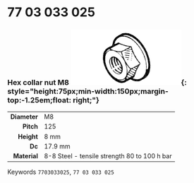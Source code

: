 # 77 03 033 025

### Hex collar nut M8 ![](../assets/images/parts/hex_collar_nut.png){: style="height:75px;min-width:150px;margin-top:-1.25em;float: right;"}

|   |   |
|---:|---|
**Diameter** | M8
**Pitch** |125
**Height** |8 mm
**Dc** |17.9 mm
**Material** | 8-8 Steel - tensile strength 80 to 100 h bar

Keywords `7703033025`, `77 03 033 025`
